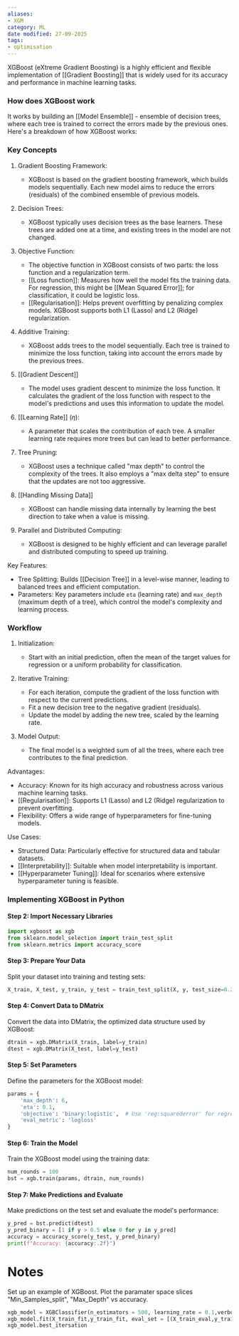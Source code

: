 ```yaml
---
aliases:
- XGM
category: ML
date modified: 27-09-2025
tags:
- optimisation
---
```

XGBoost (eXtreme Gradient Boosting) is a highly efficient and flexible implementation of [[Gradient Boosting]] that is widely used for its accuracy and performance in machine learning tasks.

### How does XGBoost work

It works by building an [[Model Ensemble]] - ensemble of decision trees, where each tree is trained to correct the errors made by the previous ones. Here's a breakdown of how XGBoost works:
### Key Concepts

1. Gradient Boosting Framework:
   - XGBoost is based on the gradient boosting framework, which builds models sequentially. Each new model aims to reduce the errors (residuals) of the combined ensemble of previous models.

2. Decision Trees:
   - XGBoost typically uses decision trees as the base learners. These trees are added one at a time, and existing trees in the model are not changed.

3. Objective Function:
   - The objective function in XGBoost consists of two parts: the loss function and a regularization term.
   - [[Loss function]]: Measures how well the model fits the training data. For regression, this might be [[Mean Squared Error]]; for classification, it could be logistic loss.
   - [[Regularisation]]: Helps prevent overfitting by penalizing complex models. XGBoost supports both L1 (Lasso) and L2 (Ridge) regularization.

4. Additive Training:
   - XGBoost adds trees to the model sequentially. Each tree is trained to minimize the loss function, taking into account the errors made by the previous trees.

5. [[Gradient Descent]]
   - The model uses gradient descent to minimize the loss function. It calculates the gradient of the loss function with respect to the model's predictions and uses this information to update the model.

6. [[Learning Rate]] ($\eta$):
   - A parameter that scales the contribution of each tree. A smaller learning rate requires more trees but can lead to better performance.

7. Tree Pruning:
   - XGBoost uses a technique called "max depth" to control the complexity of the trees. It also employs a "max delta step" to ensure that the updates are not too aggressive.

8. [[Handling Missing Data]]
   - XGBoost can handle missing data internally by learning the best direction to take when a value is missing.

9. Parallel and Distributed Computing:
   - XGBoost is designed to be highly efficient and can leverage parallel and distributed computing to speed up training.

Key Features:
- Tree Splitting: Builds [[Decision Tree]] in a level-wise manner, leading to balanced trees and efficient computation.
- Parameters: Key parameters include `eta` (learning rate) and `max_depth` (maximum depth of a tree), which control the model's complexity and learning process.

### Workflow

1. Initialization:
   - Start with an initial prediction, often the mean of the target values for regression or a uniform probability for classification.

2. Iterative Training:
   - For each iteration, compute the gradient of the loss function with respect to the current predictions.
   - Fit a new decision tree to the negative gradient (residuals).
   - Update the model by adding the new tree, scaled by the learning rate.

3. Model Output:
   - The final model is a weighted sum of all the trees, where each tree contributes to the final prediction.

Advantages:
- Accuracy: Known for its high accuracy and robustness across various machine learning tasks.
- [[Regularisation]]: Supports L1 (Lasso) and L2 (Ridge) regularization to prevent overfitting.
- Flexibility: Offers a wide range of hyperparameters for fine-tuning models.

Use Cases:
- Structured Data: Particularly effective for structured data and tabular datasets.
- [[Interpretability]]: Suitable when model interpretability is important.
- [[Hyperparameter Tuning]]: Ideal for scenarios where extensive hyperparameter tuning is feasible.
### Implementing XGBoost in Python

#### Step 2: Import Necessary Libraries

```python
import xgboost as xgb
from sklearn.model_selection import train_test_split
from sklearn.metrics import accuracy_score
```
#### Step 3: Prepare Your Data

Split your dataset into training and testing sets:

```python
X_train, X_test, y_train, y_test = train_test_split(X, y, test_size=0.2, random_state=42)
```

#### Step 4: Convert Data to DMatrix

Convert the data into DMatrix, the optimized data structure used by XGBoost:

```python
dtrain = xgb.DMatrix(X_train, label=y_train)
dtest = xgb.DMatrix(X_test, label=y_test)
```

#### Step 5: Set Parameters

Define the parameters for the XGBoost model:

```python
params = {
    'max_depth': 6,
    'eta': 0.1,
    'objective': 'binary:logistic',  # Use 'reg:squarederror' for regression tasks
    'eval_metric': 'logloss'
}
```

#### Step 6: Train the Model

Train the XGBoost model using the training data:
```python
num_rounds = 100
bst = xgb.train(params, dtrain, num_rounds)
```

#### Step 7: Make Predictions and Evaluate
Make predictions on the test set and evaluate the model's performance:

```python
y_pred = bst.predict(dtest)
y_pred_binary = [1 if y > 0.5 else 0 for y in y_pred]
accuracy = accuracy_score(y_test, y_pred_binary)
print(f"Accuracy: {accuracy:.2f}")
```

# Notes

Set up an example of XGBoost. Plot the paramater space slices "Min_Samples_split", "Max_Depth" vs accuracy.

```python
xgb_model = XGBClassifier(n_estimators = 500, learning_rate = 0.1,verbosity = 1, random_state = RANDOM_STATE)
xgb_model.fit(X_train_fit,y_train_fit, eval_set = [(X_train_eval,y_train_eval)], early_stopping_rounds = 10)
xgb_model.best_itersation
```